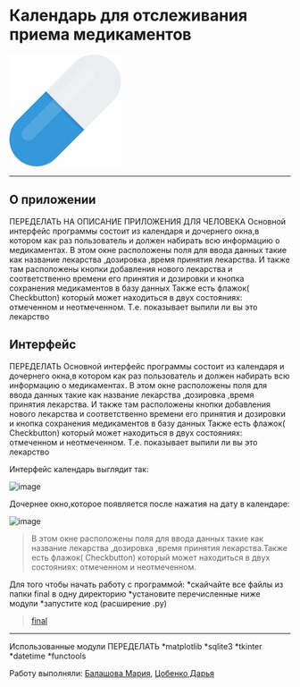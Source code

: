 # Календарь для отслеживания приема медикаментов
![](pill.png)

***
## О приложении ##
ПЕРЕДЕЛАТЬ НА ОПИСАНИЕ ПРИЛОЖЕНИЯ ДЛЯ ЧЕЛОВЕКА
Основной интерфейс программы состоит из календаря и дочернего окна,в котором как раз пользователь и должен набирать всю информацию о медикаментах.
В этом окне расположены поля для ввода данных такие как название лекарства ,дозировка ,время принятия лекарства.
И также там расположены кнопки добавления нового лекарства и соответственно времени его принятия и дозировки и кнопка сохранения медикаментов в базу данных
Также есть флажок( Checkbutton) который может находиться в двух состояниях: отмеченном и неотмеченном. Т.е. показывает выпили ли вы это лекарство

## Интерфейс ##
ПЕРЕДЕЛАТЬ
Основной интерфейс программы состоит из календаря и дочернего окна,в котором как раз пользователь и должен набирать всю информацию о медикаментах.
В этом окне расположены поля для ввода данных такие как название лекарства ,дозировка ,время принятия лекарства.
И также там расположены кнопки добавления нового лекарства и соответственно времени его принятия и дозировки и кнопка сохранения медикаментов в базу данных
Также есть флажок( Checkbutton) который может находиться в двух состояниях: отмеченном и неотмеченном. Т.е. показывает выпили ли вы это лекарство

Интерфейс календарь выглядит так:

![image](https://user-images.githubusercontent.com/99802613/170893064-3143c0ee-9ac9-4a1b-bc13-467ba057d1da.png)

Дочернее окно,которое появляется после нажатия на дату в календаре:

![image](https://user-images.githubusercontent.com/99802613/170893095-61920ca8-bc11-4d8f-b026-7451477aa59a.png)

>В этом окне расположены поля для ввода данных такие как название лекарства ,дозировка ,время принятия лекарства.Также есть флажок( Checkbutton) который может находиться в двух состояниях: отмеченном и неотмеченном.

Для того чтобы начать работу с программой:
*скайчайте все файлы из папки final в одну директорию
*установите перечисленные ниже модули
*запустите код (расширение .py)
>[final](https://github.com/BalashovaMaria/calendar/tree/main/final)
***
Использованные модули
ПЕРЕДЕЛАТЬ
*matplotlib
*sqlite3
*tkinter
*datetime
*functools

Работу выполняли: [Балашова Мария](https://github.com/BalashovaMaria), [Цобенко Дарья](https://github.com/dariatsobenko)
